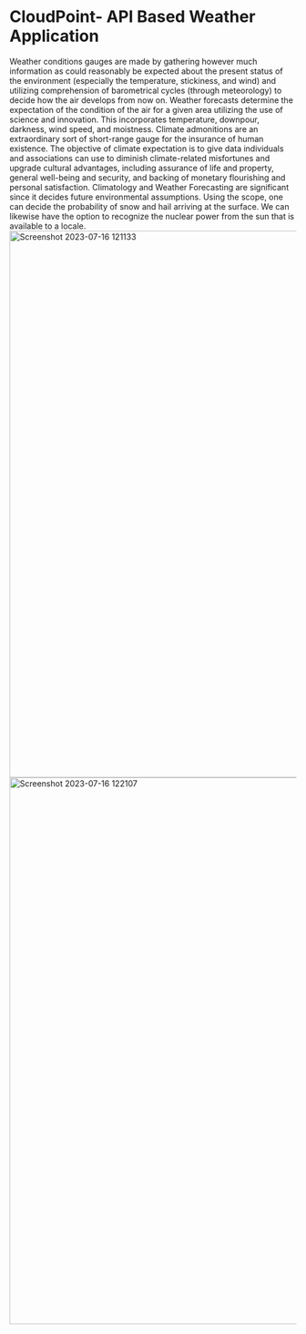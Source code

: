 # CloudPoint- API Based Weather Application
Weather conditions gauges are made by gathering however much information as could reasonably be expected about the present status of the environment (especially the temperature, stickiness, and wind) and utilizing comprehension of barometrical cycles (through meteorology) to decide how the air develops from now on. Weather forecasts determine the expectation of the condition of the air for a given area utilizing the use of science and innovation. This incorporates temperature, downpour, darkness, wind speed, and moistness. Climate admonitions are an extraordinary sort of short-range gauge for the insurance of human existence. The objective of climate expectation is to give data individuals and associations can use to diminish climate-related misfortunes and upgrade cultural advantages, including assurance of life and property, general well-being and security, and backing of monetary flourishing and personal satisfaction. Climatology and Weather Forecasting are significant since it decides future environmental assumptions. Using the scope, one can decide the probability of snow and hail arriving at the surface. We can likewise have the option to recognize the nuclear power from the sun that is available to a locale.
<img width="960" alt="Screenshot 2023-07-16 121133" src="https://github.com/harsh5660/CloudPoint/assets/84218738/e0a252fc-70d4-4350-9eb2-ef380548d819">
<img width="960" alt="Screenshot 2023-07-16 122107" src="https://github.com/harsh5660/CloudPoint/assets/84218738/17536836-5802-4a00-87e6-5954c4136c46">
